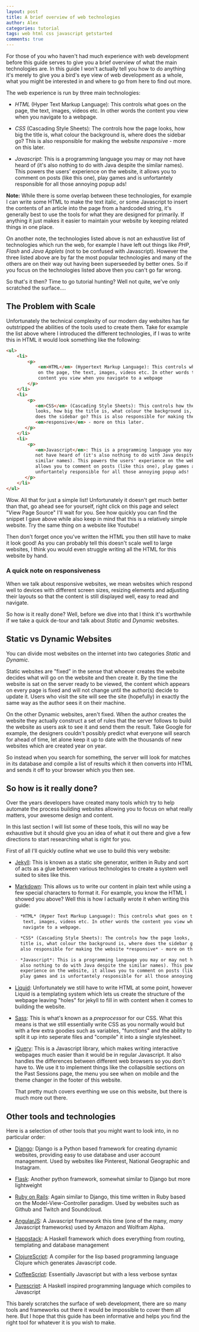 ```yaml
---
layout: post
title: A brief overview of web technologies
author: Alex
categories: tutorial
tags: web html css javascript getstarted
comments: true
---
```


For those of you who haven't had much experience with web development before
this guide serves to give you a brief overview of what the main technologies
are. In this guide I won't actually tell you how to do anything it's merely to
give you a bird's eye view of web development as a whole, what you might be
interested in and where to go from here to find out more.

The web experience is run by three main technologies:

- *HTML* (Hyper Text Markup Language): This controls what goes on the page, the
  text, images, videos etc. In other words the content you view when you
  navigate to a webpage.
  
- *CSS* (Cascading Style Sheets): The controls how the page looks, how big the
  title is, what colour the background is, where does the sidebar go? This is
  also responsible for making the website *responsive* - more on this later.
  
- *Javascript*: This is a programming language you may or may not have heard of (it's
  also nothing to do with Java despite the similar names). This powers the users'
  experience on the website, it allows you to comment on posts (like this one),
  play games and is unfortantely responsible for all those annoying popup ads!
  
**Note:** While there is some overlap between these technologies, for example I
can write some HTML to make the text italic, or some Javascript to insert the
contents of an article into the page from a hardcoded string, it's generally
best to use the tools for what they are designed for primarily. If anything it
just makes it easier to maintain your website by keeping related things in one
place.

On another note, the technologies listed above is not an exhaustive list of
technologies which run the web, for example I have left out things like *PHP*,
*Flash* and *Java Applets* (not to be confused with Javascript). However the
three listed above are by far the most popular technologies and many of the
others are on their way out having been superseeded by better ones. So if you
focus on the technologies listed above then you can't go far wrong.


So that's it then? Time to go tutorial hunting? Well not quite, we've only
scratched the surface....

## The Problem with Scale 

Unfortunately the technical complexity of our modern day websites has far
outstripped the abilities of the tools used to create them. Take for example the list above
where I introduced the different technologies, if I was to write this in HTML it
would look something like the following:

```html
<ul>
    <li>
        <p>
            <em>HTML</em> (Hypertext Markup Language): This controls what goes
            on the page, the text, images, videos etc. In other words the
            content you view when you navigate to a webpage
        </p>
    </li>
    <li>
        <p>
           <em>CSS</em> (Cascading Style Sheets): This controls how the page
           looks, how big the title is, what colour the background is, where
           does the sidebar go? This is also responsible for making the website
           <em>responsive</em> - more on this later.
       </p>
    </li>
    <li>
        <p>
           <em>Javascript</em>: This is a programming language you may or may
           not have heard of (it's also nothing to do with Java despite the
           similar names). This powers the users' experience on the website, it
           allows you to comment on posts (like this one), play games and is
           unfortantely responsible for all those annoying popup ads!
       </p>
    </li>
</ul>
```

Wow. All that for just a simple list! Unfortunately it doesn't get much better
than that, go ahead see for yourself, right click on this page and select "View
Page Source" I'll wait for you. See how quickly you can find the snippet I gave
above while  also keep in mind that this is a relatively simple website. Try the
same thing on a website like Youtube!

Then don't forget once you've written the HTML you then still have to make it
look good! As you can probably tell this doesn't scale well to large websites,
I think you would even struggle writing all the HTML for this website by hand.

### A quick note on responsiveness

When we talk about responsive websites, we mean websites which respond well to
devices with different screen sizes, resizing elements and adjusting their
layouts so that the content is still displayed well, easy to read and navigate.

So how is it really done? Well, before we dive into that I think it's worthwhile
if we take a quick de-tour and talk about *Static* and *Dynamic* websites.

## Static vs Dynamic Websites

You can divide most websites on the internet into two categories *Static* and
*Dynamic*.

Static websites are "fixed" in the sense that whoever creates the website
decides what will go on the website and then create it. By the time the website
is sat on the server ready to be viewed, the content which appears on every page
is fixed and will not change until the author(s) decide to update it. Users who
visit the site will see the site (hopefully) in exactly the same way as the
author sees it on their machine.

On the other Dynamic websites, aren't fixed. When the author creates the website
they actually construct a set of rules that the server follows to build the
website as users ask to see it and send them the result. Take Google for
example, the designers couldn't possibly predict what everyone will search for
ahead of time, let alone keep it up to date with the thousands of new websites
which are created year on year.

So instead when you search for something, the server will look for matches in
its database and compile a list of results which it then converts into HTML and
sends it off to your browser which you then see.

## So how is it really done?

Over the years developers have created many tools which try to help automate the
process building websites allowing you to focus on what really matters, your
awesome design and content.

In this last section I will list some of these tools, this will no way be
exhaustive but it should give you an idea of what it out there and give a few
directions to start researching what is right for you.

First of all I'll quickly outline what we use to build this very website:

- [Jekyll](http://jekyllrb.com): This is known as a static site generator,
  written in Ruby and sort of acts as a glue between various technologies to
  create a system well suited to sites like this.
  
- [Markdown](https://daringfireball.net/projects/markdown/): This allows us to
  write our content in plain text while using a few special characters to format
  it. For example, you know the HTML I showed you above? Well this is how I 
  actually wrote it when writing this guide:
  
  ```md
  - *HTML* (Hyper Text Markup Language): This controls what goes on the page, the
     text, images, videos etc. In other words the content you view when you
     navigate to a webpage.
  
  - *CSS* (Cascading Style Sheets): The controls how the page looks, how big the
    title is, what colour the background is, where does the sidebar go? This is
    also responsible for making the website *responsive* - more on this later.
  
  - *Javascript*: This is a programming language you may or may not heard of (it's
    also nothing to do with Java despite the similar names). This powers the users'
    experience on the website, it allows you to comment on posts (like this one),
    play games and is unfortantely responsible for all those annoying popup ads!
  
  ```
  
- [Liquid](http://liquidmarkup.org/): Unfortunately we still have to write HTML at some point,
  however Liquid is a templating system which lets us create the structure of
  the webpage leaving "holes" for jekyll to fill in with content when it comes
  to building the website.
  
- [Sass](http://sass-lang.com/): This is what's known as a *preprocessor* for our CSS.
  What this means is that we still essentially write CSS as you normally would
  but with a few extra goodies such as variables, "functions" and the ability to
  split it up into seperate files and "compile" it into a single stylesheet. 
  
- [jQuery](https://jquery.com/): This is a Javascript library, which makes
  writing interactive webpages much easier than it would be in regular
  Javascript. It also handles the differences between different web browsers so
  you don't have to. We use it to implement things like the collapsible sections
  on the Past Sessions page, the menu you see when on mobile and the theme
  changer in the footer of this website.
  
  That pretty much covers everthing we use on this website, but there is much
  more out there.
  
## Other tools and technologies

Here is a selection of other tools that you might want to look into, in no
particular order:

- [Django](https://www.djangoproject.com/): Django is a Python based framework
  for creating dynamic websites, providing easy to use database and user account
  management. Used by websites like Pinterest, National Geographic and
  Instagram.
  
- [Flask](http://flask.pocoo.org/): Another python framework, somewhat similar to
  Django but more lightweight
  
- [Ruby on Rails](http://rubyonrails.org/): Again similar to Django, this time written
  in Ruby based on the Model-View-Controller paradigm. Used by websites such as
  Github and Twitch and Soundcloud.

- [AngularJS](https://angularjs.org/): A Javascript framework this time (one of
  the many, *many* Javascript frameworks) used by Amazon and Wolfram Alpha.
  
- [Happstack](http://happstack.com): A Haskell framework which does everything from
  routing, templating and database management
  
- [ClojureScript](http://clojure.org/about/clojurescript): A compiler for the lisp
  based programming language Clojure which generates Javascript code.
  
- [CoffeeScript](http://coffeescript.org/): Essentially Javascript but with a less
  verbose syntax
  
- [Purescript](http://www.purescript.org): A Haskell inspired programming language
  which compiles to Javascript
  
This barely scratches the surface of web development, there are so many tools
and frameworks out there it would be impossible to cover them all here. But I
hope that this guide has been informative and helps you find the right tool for
whatever it is you wish to make.
